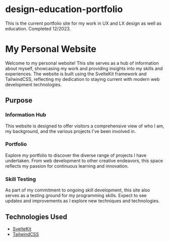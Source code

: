 # design-education-portfolio
This is the current portfolio site for my work in UX and LX design as well as education. Completed 12/2023.

# My Personal Website

Welcome to my personal website! This site serves as a hub of information about myself, showcasing my work and providing insights into my skills and experiences. The website is built using the SvelteKit framework and TailwindCSS, reflecting my dedication to staying current with modern web development technologies.

## Purpose

### Information Hub
This website is designed to offer visitors a comprehensive view of who I am, my background, and the various projects I've been involved in.

### Portfolio
Explore my portfolio to discover the diverse range of projects I have undertaken. From web development to other creative endeavors, this space reflects my passion for continuous learning and innovation.

### Skill Testing
As part of my commitment to ongoing skill development, this site also serves as a testing ground for my programming skills. Expect to see updates and improvements as I explore new techniques and technologies.

## Technologies Used

- [SvelteKit](https://kit.svelte.dev/)
- [TailwindCSS](https://tailwindcss.com/)

